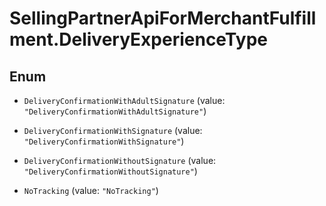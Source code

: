 # SellingPartnerApiForMerchantFulfillment.DeliveryExperienceType

## Enum


* `DeliveryConfirmationWithAdultSignature` (value: `"DeliveryConfirmationWithAdultSignature"`)

* `DeliveryConfirmationWithSignature` (value: `"DeliveryConfirmationWithSignature"`)

* `DeliveryConfirmationWithoutSignature` (value: `"DeliveryConfirmationWithoutSignature"`)

* `NoTracking` (value: `"NoTracking"`)


